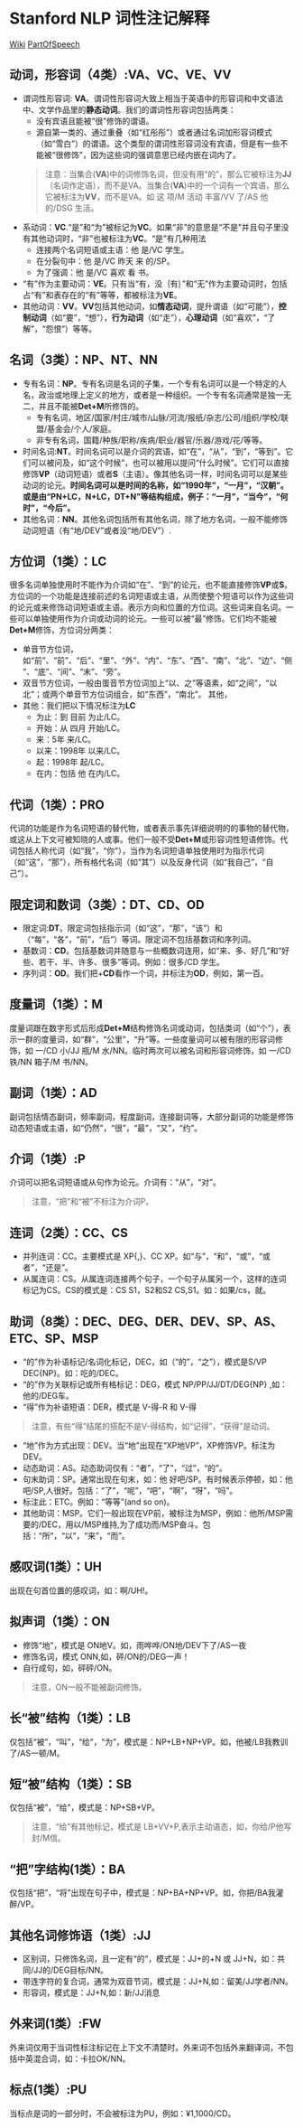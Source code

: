 
# Stanford NLP 词性注记解释 #
[Wiki](https://en.wikipedia.org/wiki/Brown_Corpus#Part-of-speech_tags_used)
[PartOfSpeech](https://stackoverflow.com/questions/1833252/java-stanford-nlp-part-of-speech-labels)
## 动词，形容词（4类）:VA、VC、VE、VV ###
* 谓词性形容词: **VA**。谓词性形容词大致上相当于英语中的形容词和中文语法中、文学作品里的**静态动词**。我们的谓词性形容词包括两类：
  * 没有宾语且能被“很”修饰的谓语。
  * 源自第一类的、通过重叠（如“红彤彤”）或者通过名词加形容词模式（如“雪白”）的谓语。这个类型的谓词性形容词没有宾语，但是有一些不能被“很修饰”，因为这些词的强调意思已经内嵌在词内了。
  > 注意：当集合(**VA**)中的词修饰名词，但没有用“的”，那么它被标注为**JJ**（名词作定语），而不是VA。当集合(**VA**)中的一个词有一个宾语，那么它被标注为**VV**，而不是VA。如 这 项/M 活动 丰富/VV 了/AS 他 的/DSG 生活。
* 系动词：**VC**.“是”和“为”被标记为**VC**。如果“非”的意思是“不是”并且句子里没有其他动词时，“非”也被标注为**VC**。“是”有几种用法
  * 连接两个名词短语或主语：他 是/VC 学生。
  * 在分裂句中：他 是/VC 昨天 来 的/SP。
  * 为了强调：他 是/VC 喜欢 看 书。
* “有”作为主要动词：**VE**。只有当“有，没｛有｝”和“无”作为主要动词时，包括占“有”和表存在的“有”等等，都被标注为**VE**。
* 其他动词：**VV**。**VV**包括其他动词，如**情态动词**，提升谓语（如“可能”），**控制动词**（如“要”，“想”），**行为动词**（如“走”），**心理动词**（如“喜欢”，“了解”，“怨恨”）等等。
## 名词（3类）：NP、NT、NN ###
* 专有名词：**NP**。专有名词是名词的子集，一个专有名词可以是一个特定的人名，政治或地理上定义的地方，或者是一种组织。一个专有名词通常是独一无二，并且不能被**Det+M**所修饰的。
  * 专有名词，地区/国家/村庄/城市/山脉/河流/报纸/杂志/公司/组织/学校/联盟/基金会/个人/家庭。
  * 非专有名词，国籍/种族/职称/疾病/职业/器官/乐器/游戏/花/等等。
* 时间名词:**NT**。时间名词可以是介词的宾语，如“在”，“从”，“到”，“等到”。它们可以被问及，如“这个时候”，也可以被用以提问“什么时候”。它们可以直接修饰**VP**（动词短语）或者**S**（主语）。像其他名词一样，时间名词可以是某些动词的论元。**时间名词可以是时间的名称，如“1990年”，“一月”，“汉朝”。或是由“PN+LC，N+LC，DT+N”等结构组成，例子：“一月”，“当今”，“何时”，“今后”。**
* 其他名词：**NN**。其他名词包括所有其他名词，除了地方名词，一般不能修饰动词短语（有“地/DEV”或者没“地/DEV”）.
## 方位词（1类）：LC ##
很多名词单独使用时不能作为介词如“在”、“到”的论元，也不能直接修饰**VP**或**S**。方位词的一个功能是连接前述的名词短语或主语，从而使整个短语可以作为这些词的论元或来修饰动词短语或主语。表示方向和位置的方位词。这些词来自名词。一些可以单独使用作为介词或动词的论元。一些可以被“最”修饰。它们均不能被**Det+M**修饰，方位词分两类：
  * 单音节方位词，如“前”、“前”、“后”、“里”、“外”、“内”、“东”、“西”、“南”、“北”、“边”、“侧”、“底”、“间”、“末”、“旁”。
  * 双音节方位词，一般由蛋音节方位词加上“以、之”等语素，如“之间”，“以北”；或两个单音节方位词组合，如“东西”，“南北”。
  其他，
  * 其他：我们把以下情况标注为**LC**
    * 为止：到 目前 为止/LC。
    * 开始：从 四月 开始/LC。
    * 来：5年 来/LC。
    * 以来：1998年 以来/LC。
    * 起：1998年 起/LC。
    * 在内：包括 他 在内/LC。
## 代词（1类）：PRO ##
代词的功能是作为名词短语的替代物，或者表示事先详细说明的的事物的替代物，或这从上下文可被知晓的人或事。他们一般不受**Det+M**或形容词性短语修饰。代词包括人称代词（如“我”，“你”），当作为名词短语单独使用时为指示代词（如“这”，“那”），所有格代名词（如“其”）以及反身代词（如“我自己”，“自己”）。
## 限定词和数词（3类）：DT、CD、OD ##
* 限定词:**DT**。限定词包括指示词（如“这”，“那”，“该”）和（“每”，“各”，“前”，“后”）等词。限定词不包括基数词和序列词。
* 基数词：**CD**。包括基数词并随意与一些概数词连用，如“来、多、好几”和“好些、若干、半、许多、很多”等词。例如：很多/CD 学生。
* 序列词：**OD**。我们把+**CD**看作一个词，并标注为**OD**，例如，第一百。
## 度量词（1类）：M ##
度量词跟在数字形式后形成**Det+M**结构修饰名词或动词，包括类词（如“个”），表示一群的度量词，如“群”，“公里”，“升”等。一些度量词可以被有限的形容词修饰，如 一/CD 小/JJ 瓶/M 水/NN。临时两次可以被名词和形容词修饰，如 一/CD 铁/NN 箱子/M 书/NN。
## 副词（1类）：AD ##
副词包括情态副词，频率副词，程度副词，连接副词等，大部分副词的功能是修饰动态短语或主语，如“仍然”，“很”，“最”，“又”，“约”。
## 介词（1类）:P ##
介词可以把名词短语或从句作为论元。介词有：“从”，“对”。
>注意，“把”和“被”不标注为介词P。
## 连词（2类）：CC、CS ##
* 并列连词：CC。主要模式是 XP{,}、CC XP。如“与”，“和”，“或”，“或者”，“还是”。
* 从属连词：CS。从属连词连接两个句子，一个句子从属另一个，这样的连词标记为CS。CS的模式是：CS S1，S2和S2 CS,S1。如：如果/cs，就。
## 助词（8类）：DEC、DEG、DER、DEV、SP、AS、ETC、SP、MSP ##
* “的”作为补语标记/名词化标记，DEC，如（“的”，“之”），模式是S/VP DEC{NP}。如：吃的/DEC。
* “的”作为关联标记或所有格标记：DEG，模式 NP/PP/JJ/DT/DEG{NP} ,如：他的/DEG车。
* “得”作为补语短语：DER，模式是 V-得-R 和 V-得
>注意，有些“得”结尾的搭配不是V-得结构，如“记得”，“获得”是动词。
* “地”作为方式出现：DEV。当“地”出现在“XP地VP”，XP修饰VP。标注为DEV。
* 动态助词：AS。动态助词仅有：“者”，“了”，“过”，“的”。
* 句末助词：SP。通常出现在句末，如：他 好吧/SP。有时候表示停顿，如：他吧/SP,人很好。包括：“了”，“呢”，“吧”，“啊”，“呀”，“吗”。
* 标注此：ETC。例如：“等等”(and so on)。
* 其他助词：MSP。它们一般出现在VP前，被标注为MSP，例如：他所/MSP需要的/DEC，用以/MSP维持,为了成功而/MSP奋斗。包括：“所”，“以”，“来”，“而”。
## 感叹词(1类）：UH ##
出现在句首位置的感叹词，如：啊/UH!。
## 拟声词（1类）：ON ##
* 修饰“地”，模式是 ON地V。如，雨哗哗/ON地/DEV下了/AS一夜
* 修饰名词，模式 ONN,如，砰/ON的/DEG一声！
* 自行成句，如，砰砰/ON。
>注意，ON一般不能被副词修饰。
## 长“被”结构（1类）：LB ##
仅包括“被”，“叫”，“给”，“为”，模式是：NP+LB+NP+VP。如，他被/LB我教训了/AS一顿/M。
## 短“被”结构（1类）：SB ##
仅包括“被”，“给”，模式是：NP+SB+VP。
>注意，“给”有其他标记，模式是 LB+VV+P,表示主动语态，如，你给/P他写封/M信。
## “把”字结构(1类）：BA ##
仅包括“把”，“将”出现在句子中，模式是：NP+BA+NP+VP。如，你把/BA我灌醉/VP。
## 其他名词修饰语（1类）:JJ ##
* 区别词，只修饰名词，且一定有“的”，模式是：JJ+的+N 或 JJ+N，如：共同/JJ的/DEG目标/NN。
* 带连字符的复合词，通常为双音节词，模式是：JJ+N,如：留美/JJ学者/NN。
* 形容词，模式是：JJ+N,如：新/JJ消息
## 外来词(1类）:FW ##
外来词仅用于当词性标注标记在上下文不清楚时。外来词不包括外来翻译词，不包括中英混合词，如：卡拉OK/NN。
## 标点(1类）:PU ##
当标点是词的一部分时，不会被标注为PU，例如：¥1,1000/CD。
